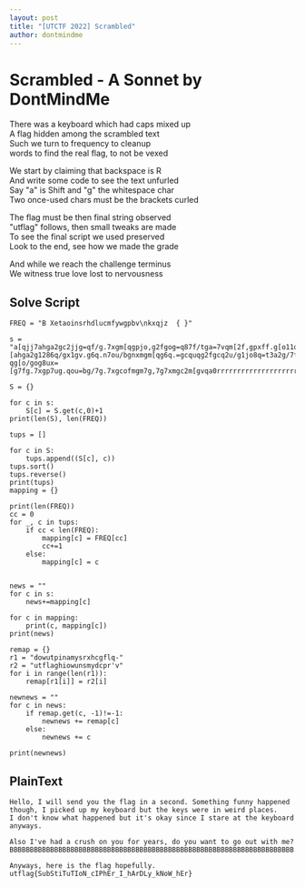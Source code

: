 ```yaml
---
layout: post
title: "[UTCTF 2022] Scrambled"
author: dontmindme
---
```


# Scrambled - A Sonnet by DontMindMe

There was a keyboard which had caps mixed up    
A flag hidden among the scrambled text    
Such we turn to frequency to cleanup     
words to find the real flag, to not be vexed    


We start by claiming that backspace is R    
And write some code to see the text unfurled    
Say "a" is Shift and "g" the whitespace char    
Two once-used chars must be the brackets curled    


The flag must be then final string observed    
"utflag" follows, then small tweaks are made    
To see the final script we used preserved    
Look to the end, see how we made the grade    


And while we reach the challenge terminus    
We witness true love lost to nervousness    

## Solve Script

```
FREQ = "B Xetaoinsrhdlucmfywgpbv\nkxqjz  { }"

s = "a[qjj7ahga2gc2jjg=qf/g.7xgm[qgpjo,g2fgog=q87f/tga=7vqm[2f,gpxff.g[o11qfq/gm[7x,[ahga2g1286q/gx1gv.g6q.n7ou/bgnxmgm[qg6q.=gcquqg2fgcq2u/g1jo8q=t3a2g/7f4mg6f7cgc[omg[o11qfq/bgnxmg2m4=g76o.g=2f8qga2g=mouqgomgm[qg6q.n7ou/gof.co.=galay33aoj=7ga24-qg[o/gog8ux=[g7fg.7xgp7ug.qou=bg/7g.7xgcofmgm7g,7g7xmgc2m[gvqa0rrrrrrrrrrrrrrrrrrrrrrrrrrrrrrrrrrrrrrrrrrrrrrrrrrrrrrrrrrrrrrrrrrrrrr3aof.co.=bg[quqg2=gm[qgpjo,gai[71qpxjj.ayalgxmpjo,aza=xna=m2amxama27afa58a2a1[aqua5a2a5[aoua/aj.a56af7aca5[aqua]3"

S = {}

for c in s:
    S[c] = S.get(c,0)+1
print(len(S), len(FREQ))

tups = []

for c in S:
    tups.append((S[c], c))
tups.sort()
tups.reverse()
print(tups)
mapping = {}

print(len(FREQ))
cc = 0
for _, c in tups:
    if cc < len(FREQ):
        mapping[c] = FREQ[cc]
        cc+=1
    else:
        mapping[c] = c


news = ""
for c in s:
    news+=mapping[c]

for c in mapping:
    print(c, mapping[c])
print(news)

remap = {}
r1 = "dowutpinamysrxhcgflq-"
r2 = "utflaghiowunsmydcpr'v"
for i in range(len(r1)):
    remap[r1[i]] = r2[i]

newnews = ""
for c in news:
    if remap.get(c, -1)!=-1:
        newnews += remap[c]
    else:
        newnews += c

print(newnews)
```

## PlainText
```
Hello, I will send you the flag in a second. Something funny happened though, I picked up my keyboard but the keys were in weird places.
I don't know what happened but it's okay since I stare at the keyboard anyways.

Also I've had a crush on you for years, do you want to go out with me?BBBBBBBBBBBBBBBBBBBBBBBBBBBBBBBBBBBBBBBBBBBBBBBBBBBBBBBBBBBBBBBBBBBBBB

Anyways, here is the flag hopefully.  utflag{SubStiTuTIoN_cIPhEr_I_hArDLy_kNoW_hEr}
```
